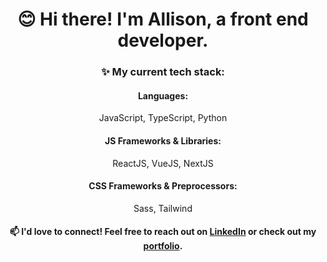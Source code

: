 <h1 align="center">😊 Hi there! I'm Allison, a front end developer.</h1>

<div align="center">

### ✨ My current tech stack:

#### Languages: 
JavaScript, TypeScript, Python

#### JS Frameworks & Libraries: 
ReactJS, VueJS, NextJS

#### CSS Frameworks & Preprocessors:
Sass, Tailwind

<!-- ### 💻 What I'm working on lately:
 -->

#### 📫 I'd love to connect! Feel free to reach out on [LinkedIn](https://www.linkedin.com/in/allisonvilla/ "Link to my LinkedIn profile") or check out my [portfolio](https://allisonv.dev/ "Link to my portfolio").

</div>

